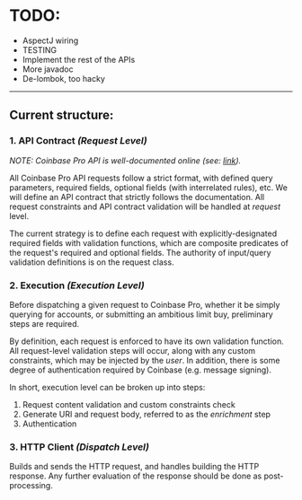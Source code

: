 # TODO:
* AspectJ wiring
* TESTING
* Implement the rest of the APIs
* More javadoc
* De-lombok, too hacky

---------------------------------
## Current structure:

### 1. API Contract _(Request Level)_ 
_NOTE: Coinbase Pro API is well-documented online (see: [link](https://docs.pro.coinbase.com/))._

All Coinbase Pro API requests follow a strict format, with defined query parameters,
required fields, optional fields (with interrelated rules), etc. We will define an
API contract that strictly follows the documentation. All request constraints and API
contract validation will be handled at _request_ level.

The current strategy is to define each request with explicitly-designated required
fields with validation functions, which are composite predicates of the request's
required and optional fields. The authority of input/query validation definitions is on the request
class.

### 2. Execution _(Execution Level)_
Before dispatching a given request to Coinbase Pro, whether it be simply querying for
accounts, or submitting an ambitious limit buy, preliminary steps are required.

By definition, each request is enforced to have its own validation function. All request-level
validation steps will occur, along with any custom constraints, which may be injected by the
_user_. In addition, there is some degree of authentication required by Coinbase (e.g. message 
signing).

In short, execution level can be broken up into steps:
1. Request content validation and custom constraints check
2. Generate URI and request body, referred to as the _enrichment_ step
2. Authentication

### 3. HTTP Client _(Dispatch Level)_
Builds and sends the HTTP request, and handles building the HTTP response. Any further
evaluation of the response should be done as post-processing.